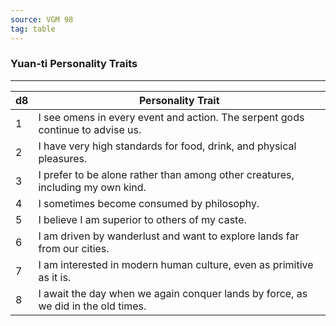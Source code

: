 ```yaml
---
source: VGM 98
tag: table
---
```


### Yuan-ti Personality Traits
---
|d8|Personality Trait|
|----|------------|
|1|I see omens in every event and action. The serpent gods continue to advise us.|
|2|I have very high standards for food, drink, and physical pleasures.|
|3|I prefer to be alone rather than among other creatures, including my own kind.|
|4|I sometimes become consumed by philosophy.|
|5|I believe I am superior to others of my caste.|
|6|I am driven by wanderlust and want to explore lands far from our cities.|
|7|I am interested in modern human culture, even as primitive as it is.|
|8|I await the day when we again conquer lands by force, as we did in the old times.|
